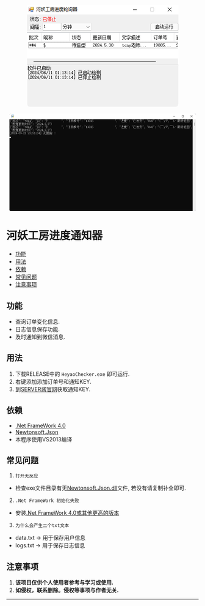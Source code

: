 <p align="center"><img src="https://raw.githubusercontent.com/DouchChunFeng/HeyaoChecker/main/README_form.png" width="397" alt="图片预览"></p>
<p align="center"><img src="https://raw.githubusercontent.com/DouchChunFeng/HeyaoChecker/main/README_python.png" width="489" alt="图片预览"></p>

# 河妖工房进度通知器
- [功能](#gn)
- [用法](#yf)
- [依赖](#yl)
- [常见问题](#cjwt)
- [注意事项](#zysx)

<a name="gn"></a>
## 功能

- 查询订单变化信息.
- 日志信息保存功能.
- 及时通知到微信消息.

<a name="yf"></a>
## 用法

1. 下载RELEASE中的 `HeyaoChecker.exe` 即可运行.
2. 右键添加添加订单号和通知KEY.
3. 到[SERVER酱官网](https://sct.ftqq.com)获取通知KEY.

<a name="yl"></a>
## 依赖

* [.Net FrameWork 4.0](https://referencesource.microsoft.com)
* [Newtonsoft.Json](https://github.com/JamesNK/Newtonsoft.Json)
* 本程序使用VS2013编译

<a name="cjwt"></a>
## 常见问题

1. `打开无反应`
- 检查exe文件目录有无[Newtonsoft.Json.dll](https://github.com/JamesNK/Newtonsoft.Json/releases?page=4)文件, 若没有请复制补全即可.

2. `.Net FrameWork 初始化失败`
- 安装[.Net FrameWork 4.0或其他更高的版本](https://www.microsoft.com/zh-cn/download/details.aspx?id=17718)

3. `为什么会产生二个txt文本`
- data.txt -> 用于保存用户信息
- logs.txt -> 用于保存日志信息

<a name="zysx"></a>
## 注意事项

1. **该项目仅供个人使用者参考与学习或使用.**
2. **如侵权，联系删除。侵权等事项与作者无关.**

---